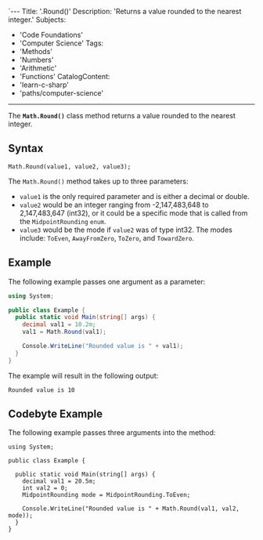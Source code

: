 `---
Title: '.Round()'
Description: 'Returns a value rounded to the nearest integer.'
Subjects:
  - 'Code Foundations'
  - 'Computer Science'
Tags:
  - 'Methods'
  - 'Numbers'
  - 'Arithmetic'
  - 'Functions'
CatalogContent:
  - 'learn-c-sharp'
  - 'paths/computer-science'
---

The **`Math.Round()`** class method returns a value rounded to the nearest integer.

## Syntax

```pseudo
Math.Round(value1, value2, value3);
```

The `Math.Round()` method takes up to three parameters:

- `value1` is the only required parameter and is either a decimal or double.
- `value2` would be an integer ranging from -2,147,483,648 to 2,147,483,647 (int32), or it could be a specific mode that is called from the `MidpointRounding` `enum`.
- `value3` would be the mode if `value2` was of type int32. The modes include: `ToEven`, `AwayFromZero`, `ToZero`, and `TowardZero`.

## Example

The following example passes one argument as a parameter:

```cs
using System;

public class Example {
  public static void Main(string[] args) {
    decimal val1 = 10.2m;
    val1 = Math.Round(val1);

    Console.WriteLine("Rounded value is " + val1);
  }
}
```

The example will result in the following output:

```shell
Rounded value is 10
```

## Codebyte Example

The following example passes three arguments into the method:

```codebyte/csharp
using System;

public class Example {

  public static void Main(string[] args) {
    decimal val1 = 20.5m;
    int val2 = 0;
    MidpointRounding mode = MidpointRounding.ToEven;

    Console.WriteLine("Rounded value is " + Math.Round(val1, val2, mode));
  }
}
```
